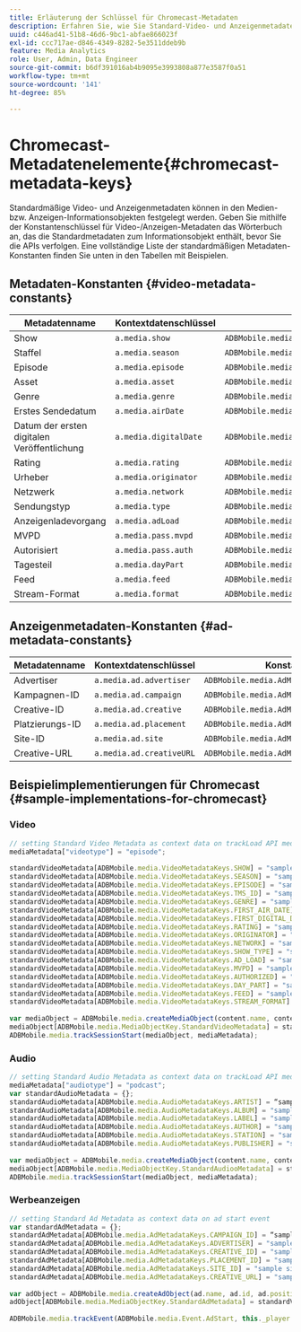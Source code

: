 ```yaml
---
title: Erläuterung der Schlüssel für Chromecast-Metadaten
description: Erfahren Sie, wie Sie Standard-Video- und Anzeigenmetadaten festlegen, die mit Tracking-Aufrufen in Chromecast gesendet werden.
uuid: c446ad41-51b8-46d6-9bc1-abfae866023f
exl-id: ccc717ae-d846-4349-8282-5e3511ddeb9b
feature: Media Analytics
role: User, Admin, Data Engineer
source-git-commit: b6df391016ab4b9095e3993808a877e3587f0a51
workflow-type: tm+mt
source-wordcount: '141'
ht-degree: 85%

---
```


# Chromecast-Metadatenelemente{#chromecast-metadata-keys}

Standardmäßige Video- und Anzeigenmetadaten können in den Medien- bzw. Anzeigen-Informationsobjekten festgelegt werden. Geben Sie mithilfe der Konstantenschlüssel für Video-/Anzeigen-Metadaten das Wörterbuch an, das die Standardmetadaten zum Informationsobjekt enthält, bevor Sie die APIs verfolgen. Eine vollständige Liste der standardmäßigen Metadaten-Konstanten finden Sie unten in den Tabellen mit Beispielen.

## Metadaten-Konstanten {#video-metadata-constants}

| Metadatenname | Kontextdatenschlüssel | Konstantenname |
| --- | --- | --- |
| Show | `a.media.show` | `ADBMobile.media.VideoMetadataKeys.SHOW` |
| Staffel | `a.media.season` | `ADBMobile.media.VideoMetadataKeys.SEASON` |
| Episode | `a.media.episode` | `ADBMobile.media.VideoMetadataKeys.EPISODE` |
| Asset | `a.media.asset` | `ADBMobile.media.VideoMetadataKeys.TMS_ID` |
| Genre | `a.media.genre` | `ADBMobile.media.VideoMetadataKeys.GENRE` |
| Erstes Sendedatum | `a.media.airDate` | `ADBMobile.media.VideoMetadataKeys.FIRST_AIR_DATE` |
| Datum der ersten digitalen Veröffentlichung | `a.media.digitalDate` | `ADBMobile.media.VideoMetadataKeys.FIRST_DIGITAL_DATE` |
| Rating | `a.media.rating` | `ADBMobile.media.VideoMetadataKeys.RATING` |
| Urheber | `a.media.originator` | `ADBMobile.media.VideoMetadataKeys.ORIGINATOR` |
| Netzwerk | `a.media.network` | `ADBMobile.media.VideoMetadataKeys.NETWORK` |
| Sendungstyp | `a.media.type` | `ADBMobile.media.VideoMetadataKeys.SHOW_TYPE` |
| Anzeigenladevorgang | `a.media.adLoad` | `ADBMobile.media.VideoMetadataKeys.AD_LOAD` |
| MVPD | `a.media.pass.mvpd` | `ADBMobile.media.VideoMetadataKeys.MVPD` |
| Autorisiert | `a.media.pass.auth` | `ADBMobile.media.VideoMetadataKeys.AUTHORIZED` |
| Tagesteil | `a.media.dayPart` | `ADBMobile.media.VideoMetadataKeys.DAY_PART` |
| Feed | `a.media.feed` | `ADBMobile.media.VideoMetadataKeys.FEED` |
| Stream-Format | `a.media.format` | `ADBMobile.media.VideoMetadataKeys.STREAM_FORMAT` |

## Anzeigenmetadaten-Konstanten {#ad-metadata-constants}

| Metadatenname | Kontextdatenschlüssel | Konstantenname |
| --- | --- | --- |
| Advertiser | `a.media.ad.advertiser` | `ADBMobile.media.AdMetadataKeys.ADVERTISER` |
| Kampagnen-ID | `a.media.ad.campaign` | `ADBMobile.media.AdMetadataKeys.CAMPAIGN_ID` |
| Creative-ID | `a.media.ad.creative` | `ADBMobile.media.AdMetadataKeys.CREATIVE_ID` |
| Platzierungs-ID | `a.media.ad.placement` | `ADBMobile.media.AdMetadataKeys.PLACEMENT_ID` |
| Site-ID | `a.media.ad.site` | `ADBMobile.media.AdMetadataKeys.SITE_ID` |
| Creative-URL | `a.media.ad.creativeURL` | `ADBMobile.media.AdMetadataKeys.CREATIVE_URL` |

## Beispielimplementierungen für Chromecast {#sample-implementations-for-chromecast}

### Video

```js
// setting Standard Video Metadata as context data on trackLoad API mediaContextData = { } 
mediaMetadata["videotype"] = "episode"; 
 
standardVideoMetadata[ADBMobile.media.VideoMetadataKeys.SHOW] = "sample show"; 
standardVideoMetadata[ADBMobile.media.VideoMetadataKeys.SEASON] = "sample season"; 
standardVideoMetadata[ADBMobile.media.VideoMetadataKeys.EPISODE] = "sample episode"; 
standardVideoMetadata[ADBMobile.media.VideoMetadataKeys.TMS_ID] = "sample tms_id"; 
standardVideoMetadata[ADBMobile.media.VideoMetadataKeys.GENRE] = "sample genre"; 
standardVideoMetadata[ADBMobile.media.VideoMetadataKeys.FIRST_AIR_DATE] = "sample first_air_date"; 
standardVideoMetadata[ADBMobile.media.VideoMetadataKeys.FIRST_DIGITAL_DATE] = "sample first_digital_date"; 
standardVideoMetadata[ADBMobile.media.VideoMetadataKeys.RATING] = "sample rating"; 
standardVideoMetadata[ADBMobile.media.VideoMetadataKeys.ORIGINATOR] = "sample originator"; 
standardVideoMetadata[ADBMobile.media.VideoMetadataKeys.NETWORK] = "sample network"; 
standardVideoMetadata[ADBMobile.media.VideoMetadataKeys.SHOW_TYPE] = "sample show type"; 
standardVideoMetadata[ADBMobile.media.VideoMetadataKeys.AD_LOAD] = "sample ad load"; 
standardVideoMetadata[ADBMobile.media.VideoMetadataKeys.MVPD] = "sample mvpd"; 
standardVideoMetadata[ADBMobile.media.VideoMetadataKeys.AUTHORIZED] = "sample authorized"; 
standardVideoMetadata[ADBMobile.media.VideoMetadataKeys.DAY_PART] = "sample day_part"; 
standardVideoMetadata[ADBMobile.media.VideoMetadataKeys.FEED] = "sample feed"; 
standardVideoMetadata[ADBMobile.media.VideoMetadataKeys.STREAM_FORMAT] = "sample format"; 
 
var mediaObject = ADBMobile.media.createMediaObject(content.name, content.id, content.length, content.streamType); 
mediaObject[ADBMobile.media.MediaObjectKey.StandardVideoMetadata] = standardVideoMetadata; 
ADBMobile.media.trackSessionStart(mediaObject, mediaMetadata); 
```

### Audio

```js
// setting Standard Audio Metadata as context data on trackLoad API mediaContextData = { } 
mediaMetadata["audiotype"] = "podcast"; 
var standardAudioMetadata = {}; 
standardAudioMetadata[ADBMobile.media.AudioMetadataKeys.ARTIST] = “sample artist”; 
standardAudioMetadata[ADBMobile.media.AudioMetadataKeys.ALBUM] = "sample album" ; 
standardAudioMetadata[ADBMobile.media.AudioMetadataKeys.LABEL] = "sample label"; 
standardAudioMetadata[ADBMobile.media.AudioMetadataKeys.AUTHOR] = "sample author" ; 
standardAudioMetadata[ADBMobile.media.AudioMetadataKeys.STATION] = "sample station " ; 
standardAudioMetadata[ADBMobile.media.AudioMetadataKeys.PUBLISHER] = "sample publisher"; 
 
var mediaObject = ADBMobile.media.createMediaObject(content.name, content.id, content.length, content.streamType, content.mediaType); 
mediaObject[ADBMobile.media.MediaObjectKey.StandardAudiooMetadata] = standardAudiooMetadata; 
ADBMobile.media.trackSessionStart(mediaObject, mediaMetadata); 
```

### Werbeanzeigen

```js
// setting Standard Ad Metadata as context data on ad start event 
var standardAdMetadata = {}; 
standardAdMetadata[ADBMobile.media.AdMetadataKeys.CAMPAIGN_ID] = “sample campaign”; 
standardAdMetadata[ADBMobile.media.AdMetadataKeys.ADVERTISER] = "sample advertiser" ; 
standardAdMetadata[ADBMobile.media.AdMetadataKeys.CREATIVE_ID] = "sample creativeid"; 
standardAdMetadata[ADBMobile.media.AdMetadataKeys.PLACEMENT_ID] = "sample placement id" ; 
standardAdMetadata[ADBMobile.media.AdMetadataKeys.SITE_ID] = "sample site id" ; 
standardAdMetadata[ADBMobile.media.AdMetadataKeys.CREATIVE_URL] = "sample creative url"; 
 
var adObject = ADBMobile.media.createAdObject(ad.name, ad.id, ad.position, ad.length); 
adObject[ADBMobile.media.MediaObjectKey.StandardAdMetadata] = standardVideoMetadata; 
 
ADBMobile.media.trackEvent(ADBMobile.media.Event.AdStart, this._player.getAdInfo(), adContextData);
```
